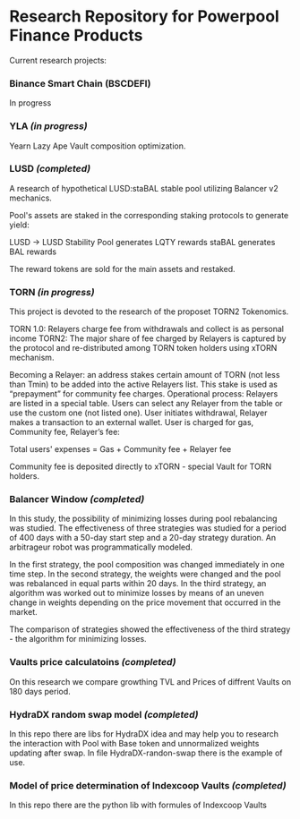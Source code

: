 # Research Repository for Powerpool Finance Products

Current research projects:

### Binance Smart Chain (BSCDEFI)

In progress

### YLA *(in progress)*

Yearn Lazy Ape Vault composition optimization.


### LUSD *(completed)*

A research of hypothetical LUSD:staBAL stable pool utilizing Balancer v2 mechanics.

Pool's assets are staked in the corresponding staking protocols to generate yield:

LUSD -> LUSD Stability Pool generates LQTY rewards
staBAL generates BAL rewards

The reward tokens are sold for the main assets and restaked.


### TORN *(in progress)*

This project is devoted to the research of the proposet TORN2 Tokenomics.

TORN 1.0: Relayers charge fee from withdrawals and collect is as personal income
TORN2: The major share of fee charged by Relayers is captured by the protocol and re-distributed among TORN token holders using xTORN mechanism.

Becoming a Relayer: an address stakes certain amount of TORN (not less than Tmin) to be added into the active Relayers list. This stake is used as “prepayment” for community fee charges.
Operational process: Relayers are listed in a special table. Users can select any Relayer from the table or use the custom one (not listed one). User initiates withdrawal, Relayer makes a transaction to an external wallet. User is charged for gas, Community fee, Relayer’s fee:

Total users' expenses = Gas + Community fee + Relayer fee

Community fee is deposited directly to xTORN - special Vault for TORN holders.


### Balancer Window *(completed)*

In this study, the possibility of minimizing losses during pool rebalancing was studied. 
The effectiveness of three strategies was studied for a period of 400 days with a 50-day start step and a 20-day strategy duration. 
An arbitrageur robot was programmatically modeled. 

In the first strategy, the pool composition was changed immediately in one time step. 
In the second strategy, the weights were changed and the pool was rebalanced in equal parts within 20 days. 
In the third strategy, an algorithm was worked out to minimize losses by means of an uneven change in weights depending on the price movement that occurred in the market. 

The comparison of strategies showed the effectiveness of the third strategy - the algorithm for minimizing losses.

### Vaults price calculatoins *(completed)*

On this research we compare growthing TVL and Prices of diffrent Vaults on 180 days period.

### HydraDX random swap model *(completed)*

In this repo there are libs for HydraDX idea and may help you to research the interaction with Pool with Base token and unnormalized weights updating after swap. In file HydraDX-randon-swap there is the example of use.

### Model of price determination of Indexcoop Vaults *(completed)*

In this repo there are the python lib with formules of Indexcoop Vaults





